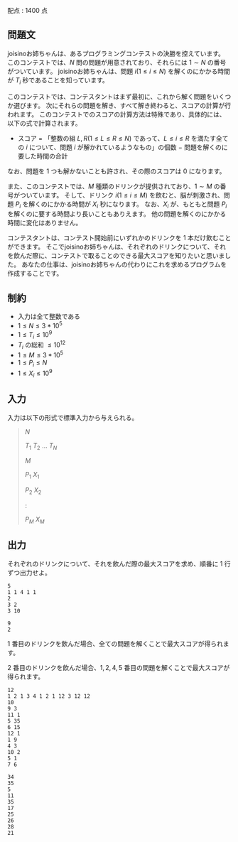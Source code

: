 配点 : $1400$ 点

## 問題文

joisinoお姉ちゃんは、あるプログラミングコンテストの決勝を控えています。
このコンテストでは、$N$ 問の問題が用意されており、それらには $1 \sim N$ の番号がついています。
joisinoお姉ちゃんは、問題 $i(1 \leq i \leq N)$ を解くのにかかる時間が $T_i$ 秒であることを知っています。

このコンテストでは、コンテスタントはまず最初に、これから解く問題をいくつか選びます。
次にそれらの問題を解き、すべて解き終わると、スコアの計算が行われます。
このコンテストでのスコアの計算方法は特殊であり、具体的には、以下の式で計算されます。

- スコア $=$ 「整数の組 $L,R(1 \leq L \leq R \leq N)$ であって、$L \leq i \leq R$ を満たす全ての $i$ について、問題 $i$ が解かれているようなもの」の個数 $-$ 問題を解くのに要した時間の合計

なお、問題を $1$ つも解かないことも許され、その際のスコアは $0$ になります。

また、このコンテストでは、$M$ 種類のドリンクが提供されており、$1 \sim M$ の番号がついています。
そして、ドリンク $i(1 \leq i \leq M)$ を飲むと、脳が刺激され、問題 $P_i$ を解くのにかかる時間が $X_i$ 秒になります。
なお、$X_i$ が、もともと問題 $P_i$ を解くのに要する時間より長いこともありえます。
他の問題を解くのにかかる時間に変化はありません。

コンテスタントは、コンテスト開始前にいずれかのドリンクを $1$ 本だけ飲むことができます。
そこでjoisinoお姉ちゃんは、それぞれのドリンクについて、それを飲んだ際に、コンテストで取ることのできる最大スコアを知りたいと思いました。
あなたの仕事は、joisinoお姉ちゃんの代わりにこれを求めるプログラムを作成することです。

## 制約

- 入力は全て整数である
- $1 \leq N \leq 3*10^5$
- $1 \leq T_i \leq 10^9$
- $T_i$ の総和 $\leq 10^{12}$
- $1 \leq M \leq 3*10^5$
- $1 \leq P_i \leq N$
- $1 \leq X_i \leq 10^9$

## 入力

入力は以下の形式で標準入力から与えられる。

> $N$
> 
> $T_1$ $T_2$ $...$ $T_N$
> 
> $M$
> 
> $P_1$ $X_1$
> 
> $P_2$ $X_2$
> 
> $:$
> 
> $P_M$ $X_M$

## 出力

それぞれのドリンクについて、それを飲んだ際の最大スコアを求め、順番に $1$ 行ずつ出力せよ。

```input1
5
1 1 4 1 1
2
3 2
3 10
```

```output1
9
2
```

$1$ 番目のドリンクを飲んだ場合、全ての問題を解くことで最大スコアが得られます。

$2$ 番目のドリンクを飲んだ場合、$1,2,4,5$ 番目の問題を解くことで最大スコアが得られます。

```input2
12
1 2 1 3 4 1 2 1 12 3 12 12
10
9 3
11 1
5 35
6 15
12 1
1 9
4 3
10 2
5 1
7 6
```

```output2
34
35
5
11
35
17
25
26
28
21
```